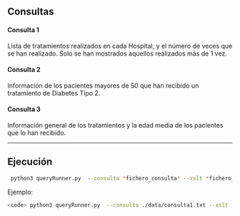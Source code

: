 ## Consultas

#### Consulta 1
Lista de tratamientos realizados en cada Hospital, y el número de veces que se han realizado. Solo se han mostrados aquellos realizados más de 1 vez.

#### Consulta 2
Información de los pacientes  mayores de 50 que han recibido un tratamiento de Diabetes Tipo 2.

#### Consulta 3
Información general de los tratamientos y la edad media de los pacientes que lo han recibido.

---

## Ejecución

```bash
 python3 queryRunner.py  --consulta *fichero_consulta* --xslt *fichero_xslt* --salida *nombre_salida* <code>
```
Ejemplo:
```bash
<code> python3 queryRunner.py  --consulta ./data/consulta1.txt --xslt ./data/consulta1.xslt --salida consulta1.html <code>
```
